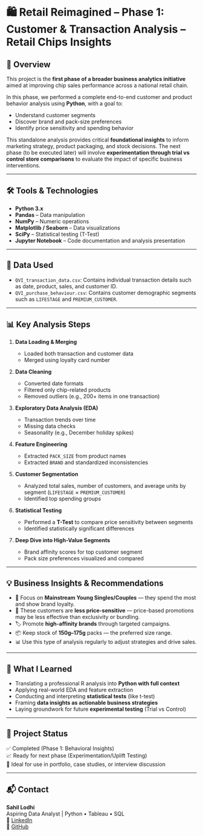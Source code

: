 # 🛍️ Retail Reimagined – Phase 1: Customer & Transaction Analysis – Retail Chips Insights

## 📌 Overview

This project is the **first phase of a broader business analytics initiative** aimed at improving chip sales performance across a national retail chain.

In this phase, we performed a complete end-to-end customer and product behavior analysis using **Python**, with a goal to:
- Understand customer segments
- Discover brand and pack-size preferences
- Identify price sensitivity and spending behavior

This standalone analysis provides critical **foundational insights** to inform marketing strategy, product packaging, and stock decisions. The next phase (to be executed later) will involve **experimentation through trial vs control store comparisons** to evaluate the impact of specific business interventions.

---

## 🛠️ Tools & Technologies

- **Python 3.x**
- **Pandas** – Data manipulation
- **NumPy** – Numeric operations
- **Matplotlib / Seaborn** – Data visualizations
- **SciPy** – Statistical testing (T-Test)
- **Jupyter Notebook** – Code documentation and analysis presentation

---

## 📂 Data Used

- `QVI_transaction_data.csv`: Contains individual transaction details such as date, product, sales, and customer ID.
- `QVI_purchase_behaviour.csv`: Contains customer demographic segments such as `LIFESTAGE` and `PREMIUM_CUSTOMER`.

---

## 📊 Key Analysis Steps

1. **Data Loading & Merging**
   - Loaded both transaction and customer data
   - Merged using loyalty card number

2. **Data Cleaning**
   - Converted date formats
   - Filtered only chip-related products
   - Removed outliers (e.g., 200+ items in one transaction)

3. **Exploratory Data Analysis (EDA)**
   - Transaction trends over time
   - Missing data checks
   - Seasonality (e.g., December holiday spikes)

4. **Feature Engineering**
   - Extracted `PACK_SIZE` from product names
   - Extracted `BRAND` and standardized inconsistencies

5. **Customer Segmentation**
   - Analyzed total sales, number of customers, and average units by segment (`LIFESTAGE` × `PREMIUM_CUSTOMER`)
   - Identified top spending groups

6. **Statistical Testing**
   - Performed a **T-Test** to compare price sensitivity between segments
   - Identified statistically significant differences

7. **Deep Dive into High-Value Segments**
   - Brand affinity scores for top customer segment
   - Pack size preferences visualized and compared

---

## 💡 Business Insights & Recommendations

- 🎯 Focus on **Mainstream Young Singles/Couples** — they spend the most and show brand loyalty.
- 💸 These customers are **less price-sensitive** — price-based promotions may be less effective than exclusivity or bundling.
- 🏷️ Promote **high-affinity brands** through targeted campaigns.
- 📦 Keep stock of **150g–175g** packs — the preferred size range.
- 📊 Use this type of analysis regularly to adjust strategies and drive sales.

---

## 🧠 What I Learned

- Translating a professional R analysis into **Python with full context**
- Applying real-world EDA and feature extraction
- Conducting and interpreting **statistical tests** (like t-test)
- Framing **data insights as actionable business strategies**
- Laying groundwork for future **experimental testing** (Trial vs Control)

---

## 📁 Project Status

✅ Completed (Phase 1: Behavioral Insights)  
📈 Ready for next phase (Experimentation/Uplift Testing)  
📄 Ideal for use in portfolio, case studies, or interview discussion

---

## 📬 Contact

**Sahil Lodhi**  
Aspiring Data Analyst | Python • Tableau • SQL  
🔗 [LinkedIn](https://www.linkedin.com/in/sahil-lodhi/)  
🔗 [GitHub](https://github.com/Sahillodhi29)
